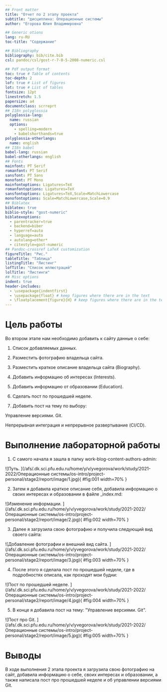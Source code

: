 ```yaml
---
## Front matter
title: "Отчет по 2 этапу проекта"
subtitle: "дисциплина: Операционные системы"
author: "Егорова Юлия Владимировна"

## Generic otions
lang: ru-RU
toc-title: "Содержание"

## Bibliography
bibliography: bib/cite.bib
csl: pandoc/csl/gost-r-7-0-5-2008-numeric.csl

## Pdf output format
toc: true # Table of contents
toc-depth: 2
lof: true # List of figures
lot: true # List of tables
fontsize: 12pt
linestretch: 1.5
papersize: a4
documentclass: scrreprt
## I18n polyglossia
polyglossia-lang:
  name: russian
  options:
	- spelling=modern
	- babelshorthands=true
polyglossia-otherlangs:
  name: english
## I18n babel
babel-lang: russian
babel-otherlangs: english
## Fonts
mainfont: PT Serif
romanfont: PT Serif
sansfont: PT Sans
monofont: PT Mono
mainfontoptions: Ligatures=TeX
romanfontoptions: Ligatures=TeX
sansfontoptions: Ligatures=TeX,Scale=MatchLowercase
monofontoptions: Scale=MatchLowercase,Scale=0.9
## Biblatex
biblatex: true
biblio-style: "gost-numeric"
biblatexoptions:
  - parentracker=true
  - backend=biber
  - hyperref=auto
  - language=auto
  - autolang=other*
  - citestyle=gost-numeric
## Pandoc-crossref LaTeX customization
figureTitle: "Рис."
tableTitle: "Таблица"
listingTitle: "Листинг"
lofTitle: "Список иллюстраций"
lolTitle: "Листинги"
## Misc options
indent: true
header-includes:
  - \usepackage{indentfirst}
  - \usepackage{float} # keep figures where there are in the text
  - \floatplacement{figure}{H} # keep figures where there are in the text
---
```


# Цель работы

Во втором этапе нам необходимо добавить к сайту данные о себе:

1. Список добавляемых данных.

2. Разместить фотографию владельца сайта.

3. Разместить краткое описание владельца сайта (Biography).

4. Добавить информацию об интересах (Interests).

5. Добавить информацию от образовании (Education).

6. Сделать пост по прошедшей неделе.

7. Добавить пост на тему по выбору:

Управление версиями. Git.

Непрерывная интеграция и непрерывное развертывание (CI/CD).

# Выполнение лабораторной работы

1. С самого начала я зашла в папку work-blog-content-authors-admin:

![Путь. ](/afs/.dk.sci.pfu.edu.ru/home/y/v/yvegorova/work/study/2021-2022/Операционные системы/os-intro/project-personal/stage2/report/image/1.jpg){ #fig:001 width=70% }

2. Затем я добавила краткое описание себя, добавила информацию о своих интересах и образовании в файле _index.md:

![Изменение информации. ](/afs/.dk.sci.pfu.edu.ru/home/y/v/yvegorova/work/study/2021-2022/Операционные системы/os-intro/project-personal/stage2/report/image/2.jpg){ #fig:002 width=70% }

3. Далее я загрузила свою фотографию и получила следующий вид своего сайта:

![Добавление фотографии и внешний вид сайта. ](/afs/.dk.sci.pfu.edu.ru/home/y/v/yvegorova/work/study/2021-2022/Операционные системы/os-intro/project-personal/stage2/report/image/3.jpg){ #fig:003 width=70% }

4. После этого я сделала пост по прошедшей неделе, где в подробностях описала, как проходят мои будни:

![Пост по прошедшей неделе. ](/afs/.dk.sci.pfu.edu.ru/home/y/v/yvegorova/work/study/2021-2022/Операционные системы/os-intro/project-personal/stage2/report/image/4.jpg){ #fig:004 width=70% }

5. В конце я добавила пост на тему: "Управление версиями. Git".

![Пост про Git. ](/afs/.dk.sci.pfu.edu.ru/home/y/v/yvegorova/work/study/2021-2022/Операционные системы/os-intro/project-personal/stage2/report/image/5.jpg){ #fig:005 width=70% }

# Выводы

В ходе выполнения 2 этапа проекта я загрузила свою фотографию на сайт, добавила информацию о себе, своих интересах и образовании, а также написала пост про прошедшей неделе и об управлении версиями Git.


